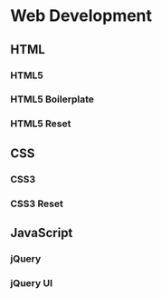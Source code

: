 # Web Development
## HTML
### HTML5
### HTML5 Boilerplate
### HTML5 Reset
## CSS
### CSS3
### CSS3 Reset
## JavaScript
### jQuery
### jQuery UI
